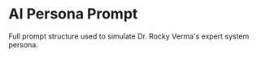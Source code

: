 # AI Persona Prompt

Full prompt structure used to simulate Dr. Rocky Verma's expert system persona.